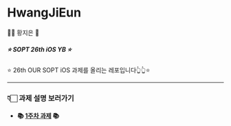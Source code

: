# HwangJiEun
👧🏻 황지은 🐰

##### ⭐️ SOPT 26th iOS YB ⭐️

⭐️ 26th OUR SOPT iOS 과제를 올리는 레포입니다👆👆⭐️

-----



### 👇🏻 과제 설명 보러가기

- #### 📚 [1주차 과제](./readMEplus/firstAssignment.md ) 📚

